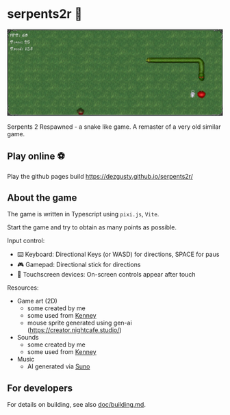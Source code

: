 # serpents2r 🐍

![serpents2r screenshot](./doc/s2r_scr01.jpg)

Serpents 2 Respawned - a snake like game. A remaster of a very old similar game.

## Play online ⚽

Play the github pages build <https://dezgusty.github.io/serpents2r/>

## About the game

The game is written in Typescript using `pixi.js`, `Vite`.

Start the game and try to obtain as many points as possible.

Input control:

- ⌨️ Keyboard: Directional Keys (or WASD) for directions, SPACE for paus
- 🎮 Gamepad: Directional stick for directions
- 📱 Touchscreen devices: On-screen controls appear after touch

Resources:

- Game art (2D)
  - some created by me
  - some used from  [Kenney](https://kenney.nl/)
  - mouse sprite generated using gen-ai (<https://creator.nightcafe.studio/>)
- Sounds
  - some created by me
  - some used from  [Kenney](https://kenney.nl/)
- Music
  - AI generated via [Suno](https://suno.com/)

## For developers

For details on building, see also [doc/building.md](./doc/building.md).
